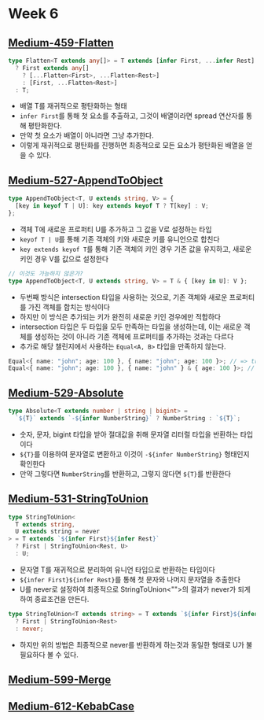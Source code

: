 # Week 6

## [Medium-459-Flatten](./medium/459-flatten.ts)

```ts
type Flatten<T extends any[]> = T extends [infer First, ...infer Rest]
  ? First extends any[]
    ? [...Flatten<First>, ...Flatten<Rest>]
    : [First, ...Flatten<Rest>]
  : T;
```

- 배열 T를 재귀적으로 평탄화하는 형태
- `infer First`를 통해 첫 요소를 추출하고, 그것이 배열이라면 spread 연산자를 통해 평탄화한다.
- 만약 첫 요소가 배열이 아니라면 그냥 추가한다.
- 이렇게 재귀적으로 평탄화를 진행하면 최종적으로 모든 요소가 평탄화된 배열을 얻을 수 있다.

## [Medium-527-AppendToObject](./medium/527-append-to-object.ts)

```ts
type AppendToObject<T, U extends string, V> = {
  [key in keyof T | U]: key extends keyof T ? T[key] : V;
};
```

- 객체 T에 새로운 프로퍼티 U를 추가하고 그 값을 V로 설정하는 타입
- `keyof T | U`를 통해 기존 객체의 키와 새로운 키를 유니언으로 합친다
- `key extends keyof T`를 통해 기존 객체의 키인 경우 기존 값을 유지하고, 새로운 키인 경우 V를 값으로 설정한다

```ts
// 이것도 가능하지 않은가?
type AppendToObject<T, U extends string, V> = T & { [key in U]: V };
```

- 두번째 방식은 intersection 타입을 사용하는 것으로, 기존 객체와 새로운 프로퍼티를 가진 객체를 합치는 방식이다
- 하지만 이 방식은 추가되는 키가 완전히 새로운 키인 경우에만 적합하다
- intersection 타입은 두 타입을 모두 만족하는 타입을 생성하는데, 이는 새로운 객체를 생성하는 것이 아니라 기존 객체에 프로퍼티를 추가하는 것과는 다르다
- 추가로 해당 챌린지에서 사용하는 `Equal<A, B>` 타입을 만족하지 않는다.

```ts
Equal<{ name: "john"; age: 100 }, { name: "john"; age: 100 }>; // => true
Equal<{ name: "john"; age: 100 }, { name: "john" } & { age: 100 }>; // => false
```

## [Medium-529-Absolute](./medium/529-absolute.ts)

```ts
type Absolute<T extends number | string | bigint> =
  `${T}` extends `-${infer NumberString}` ? NumberString : `${T}`;
```

- 숫자, 문자, bigint 타입을 받아 절대값을 취해 문자열 리터럴 타입을 반환하는 타입이다
- `${T}`를 이용하여 문자열로 변환하고 이것이 `-${infer NumberString}` 형태인지 확인한다
- 만약 그렇다면 `NumberString`를 반환하고, 그렇지 않다면 `${T}`를 반환한다

## [Medium-531-StringToUnion](./medium/531-string-to-union.ts)

```ts
type StringToUnion<
  T extends string,
  U extends string = never
> = T extends `${infer First}${infer Rest}`
  ? First | StringToUnion<Rest, U>
  : U;
```

- 문자열 T를 재귀적으로 분리하여 유니언 타입으로 반환하는 타입이다
- `${infer First}${infer Rest}`를 통해 첫 문자와 나머지 문자열을 추출한다
- U를 never로 설정하여 최종적으로 StringToUnion<"">의 결과가 never가 되게 하여 종료조건을 만든다.

```ts
type StringToUnion<T extends string> = T extends `${infer First}${infer Rest}`
  ? First | StringToUnion<Rest>
  : never;
```

- 하지만 위의 방법은 최종적으로 never를 반환하게 하는것과 동일한 형태로 U가 불필요하다 볼 수 있다.

## [Medium-599-Merge](./medium/599-merge.ts)

## [Medium-612-KebabCase](./medium/612-kebab-case.ts)
